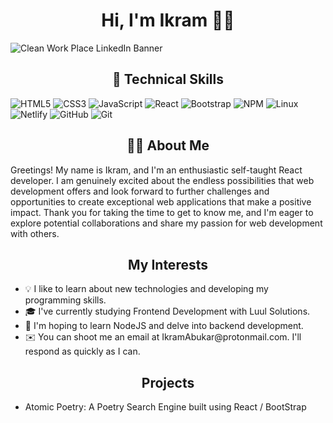 

<h1 align ="center"> Hi, I'm Ikram 👋🏾 </h1> 

![Clean Work Place LinkedIn Banner](https://github.com/ikramabukar/ikramabukar/assets/25725014/aa066a2f-47bf-4e7f-a780-72ff53af2815)

<h2 align = "center" >💼 Technical Skills</h2> 

![HTML5](https://img.shields.io/badge/html5-%23E34F26.svg?style=for-the-badge&logo=html5&logoColor=white) ![CSS3](https://img.shields.io/badge/css3-%231572B6.svg?style=for-the-badge&logo=css3&logoColor=white) ![JavaScript](https://img.shields.io/badge/javascript-%23323330.svg?style=for-the-badge&logo=javascript&logoColor=%23F7DF1E) ![React](https://img.shields.io/badge/react-%2320232a.svg?style=for-the-badge&logo=react&logoColor=%2361DAFB) ![Bootstrap](https://img.shields.io/badge/bootstrap-%238511FA.svg?style=for-the-badge&logo=bootstrap&logoColor=white) ![NPM](https://img.shields.io/badge/NPM-%23CB3837.svg?style=for-the-badge&logo=npm&logoColor=white) ![Linux](https://img.shields.io/badge/Linux-FCC624?style=for-the-badge&logo=linux&logoColor=black) ![Netlify](https://img.shields.io/badge/netlify-%23000000.svg?style=for-the-badge&logo=netlify&logoColor=#00C7B7) ![GitHub](https://img.shields.io/badge/github-%23121011.svg?style=for-the-badge&logo=github&logoColor=white) ![Git](https://img.shields.io/badge/git-%23F05033.svg?style=for-the-badge&logo=git&logoColor=white)


<h2 align = "center"> 🧕🏾 About Me</h2>

Greetings! My name is Ikram, and I'm an enthusiastic self-taught React developer. I am genuinely excited about the endless possibilities that web development offers and look forward to further challenges and opportunities to create exceptional web applications that make a positive impact. Thank you for taking the time to get to know me, and I'm eager to explore potential collaborations and share my passion for web development with others.

<h2 align = "center" >My Interests</h2>
<ul> 
 <li> 💡  I like to learn about new technologies and developing my programming skills. </li> 
<li>🎓  I've  currently studying Frontend Development with Luul Solutions. </li>
<li>🌱  I'm hoping to learn NodeJS and delve into backend development. </li>
<li> ✉️  You can shoot me an email at IkramAbukar@protonmail.com.  I'll respond as quickly as I can. </li>
</ul>

<h2 align = "center" >Projects </h2>
<ul> 
 <li> Atomic Poetry: A Poetry Search Engine built using React / BootStrap </li> 



